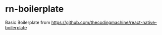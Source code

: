 # rn-boilerplate
Basic Boilerplate from https://github.com/thecodingmachine/react-native-boilerplate

